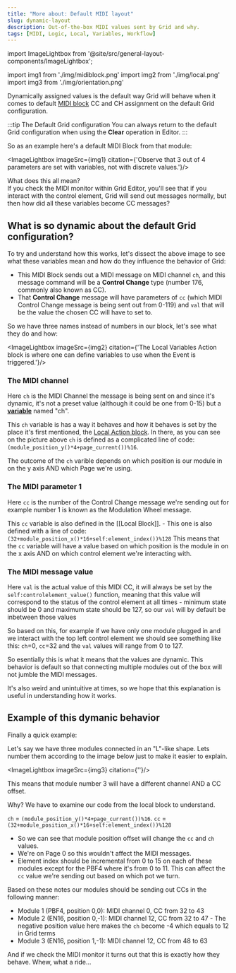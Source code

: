 ```yaml
---
title: "More about: Default MIDI layout"
slug: dynamic-layout
description: Out-of-the-box MIDI values sent by Grid and why.
tags: [MIDI, Logic, Local, Variables, Workflow]
---
```


import ImageLightbox from '@site/src/general-layout-components/ImageLightbox';

import img1 from './img/midiblock.png'
import img2 from './img/local.png'
import img3 from './img/orientation.png'





Dynamically assigned values is the default way Grid will behave when it comes to default [MIDI block](/docs/wiki/actions/midi/midi.md) CC and CH assignment on the default Grid configuration.

:::tip The Default Grid configuration
You can always return to the default Grid configuration when using the **Clear** operation in Editor.
:::

So as an example here's a default MIDI Block from that module:

<ImageLightbox imageSrc={img1} citation={'Observe that 3 out of 4 parameters are set with variables, not with discrete values.'}/>


What does this all mean?  
If you check the MIDI monitor within Grid Editor, you'll see that if you interact with the control element, Grid will send out messages normally, but then how did all these variables become CC messages?

## What is so dynamic about the default Grid configuration?

To try and understand how this works, let's dissect the above image to see what these variables mean and how do they influence the behavior of Grid:

- This MIDI Block sends out a MIDI message on MIDI channel `ch`, and this message command will be a **Control Change** type (number 176, commonly also known as CC).
- That **Control Change** message will have parameters of `cc` (which MIDI Control Change message is being sent out from 0-119) and `val` that will be the value the chosen CC will have to set to.

So we have three names instead of numbers in our block, let's see what they do and how:

<ImageLightbox imageSrc={img2} citation={'The Local Variables Action block is where one can define variables to use when the Event is triggered.'}/>

### The MIDI channel

Here `ch` is the MIDI Channel the message is being sent on and since it's dynamic, it's not a preset value (although it could be one from 0-15) but a [**variable**](/docs/wiki/more/element-referencing.md#variables) named "ch". 

This `ch` variable is has a way it behaves and how it behaves is set by the place it's first mentioned, the [Local Action block](/docs/wiki/actions/variables/local-variables.md). In there, as you can see on the picture above `ch` is defined as a complicated line of code: `(module_position_y()*4+page_current())%16`. 

The outcome of the `ch` varible depends on which position is our module in on the y axis AND which Page we're using.

### The MIDI parameter 1

Here `cc` is the number of the Control Change message we're sending out for example number 1 is known as the Modulation Wheel message.

This `cc` variable is also defined in the [[Local Block]]. - This one is also defined with a line of code: `(32+module_position_x()*16+self:element_index())%128` This means that the `cc` variable will have a value based on which position is the module in on the x axis AND on which control element we're interacting with.

### The MIDI message value

Here `val` is the actual value of this MIDI CC, it will always be set by the `self:controlelement_value()` function, meaning that this value will correspond to the status of the control element at all times - minimum state should be 0 and maximum state should be 127, so our `val` will by default be inbetween those values

So based on this, for example if we have only one module plugged in and we interact with the top left control element we should see something like this: `ch`=0, `cc`=32 and the `val` values will range from 0 to 127.

So esentially this is what it means that the values are dynamic. This behavior is default so that connecting multiple modules out of the box will not jumble the MIDI messages.

It's also weird and unintuitive at times, so we hope that this explanation is useful in understanding how it works.

## Example of this dymanic behavior

Finally a quick example:

Let's say we have three modules connected in an "L"-like shape. Lets number them according to the image below just to make it easier to explain.

<ImageLightbox imageSrc={img3} citation={''}/>

This means that module number 3 will have a different channel AND a CC offset.

Why? We have to examine our code from the local block to understand.

`ch` = `(module_position_y()*4+page_current())%16`.
`cc` = `(32+module_position_x()*16+self:element_index())%128`

- So we can see that module position offset will change the `cc` and `ch` values.
- We're on Page 0 so this wouldn't affect the MIDI messages.
- Element index should be incremental from 0 to 15 on each of these modules except for the PBF4 where it's from 0 to 11. This can affect the `cc` value we're sending out based on which pot we turn.

Based on these notes our modules should be sending out CCs in the following manner:

- Module 1 (PBF4, position 0,0): MIDI channel 0, CC from 32 to 43
- Module 2 (EN16, position 0,-1): MIDI channel 12, CC from 32 to 47 - The negative position value here makes the `ch` become -4 which equals to 12 in Grid terms
- Module 3 (EN16, position 1,-1): MIDI channel 12, CC from 48 to 63

And if we check the MIDI monitor it turns out that this is exactly how they behave. Whew, what a ride...
